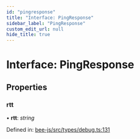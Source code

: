 ```yaml
---
id: "pingresponse"
title: "Interface: PingResponse"
sidebar_label: "PingResponse"
custom_edit_url: null
hide_title: true
---
```


# Interface: PingResponse

## Properties

### rtt

• **rtt**: *string*

Defined in: [bee-js/src/types/debug.ts:131](https://github.com/ethersphere/bee-js/blob/0ac3a7d/src/types/debug.ts#L131)
